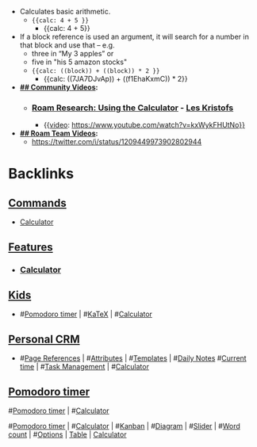 - Calculates basic arithmetic. 
    - `{{calc: 4 + 5 }}`
        - {{calc: 4 + 5}}
- If a block reference is used an argument, it will search for a number in that block and use that – e.g.
    - three in “My 3 apples” or
    - five in "his 5 amazon stocks"
    - `{{calc: ((block)) + ((block)) * 2 }}`
        - {{calc: ((7JA7DJvAp)) + ((f1EhaKxmC)) * 2}}
- **[## Community Videos](<## Community Videos.md>):**
    - ### [Roam Research: Using the Calculator](https://www.youtube.com/watch?v=kxWykFHUtNo) - [Les Kristofs](<Les Kristofs.md>)
        - {{[video](<video.md>): https://www.youtube.com/watch?v=kxWykFHUtNo}}
- **[## Roam Team Videos](<## Roam Team Videos.md>):**
    - https://twitter.com/i/status/1209449973902802944

# Backlinks
## [ Commands](< Commands.md>)
- [Calculator](<Calculator.md>)

## [Features](<Features.md>)
- ### [Calculator](<Calculator.md>)

## [Kids](<Kids.md>)
- #[Pomodoro timer](<Pomodoro timer.md>) | #[KaTeX](<KaTeX.md>) | #[Calculator](<Calculator.md>)

## [Personal CRM](<Personal CRM.md>)
- #[Page References](<Page References.md>) | #[Attributes](<Attributes.md>) | #[Templates](<Templates.md>) | #[Daily Notes](<Daily Notes.md>) #[Current time](<Current time.md>) | #[Task Management](<Task Management.md>) | #[Calculator](<Calculator.md>)

## [Pomodoro timer](<Pomodoro timer.md>)
#[Pomodoro timer](<Pomodoro timer.md>) | #[Calculator](<Calculator.md>)

#[Pomodoro timer](<Pomodoro timer.md>) | #[Calculator](<Calculator.md>) | #[Kanban](<Kanban.md>) | #[Diagram](<Diagram.md>) | #[Slider](<Slider.md>) | #[Word count](<Word count.md>) | #[Options](<Options.md>) | [Table](<Table.md>) | [Calculator](<Calculator.md>)

